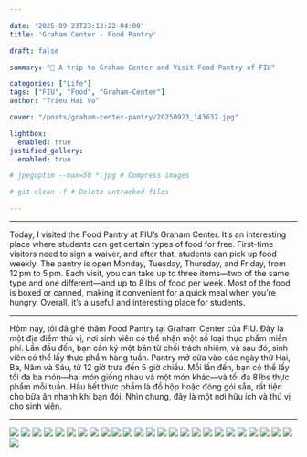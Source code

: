 ```yaml
---

date: '2025-09-23T23:12:22-04:00'
title: 'Graham Center - Food Pantry'

draft: false

summary: "🥫 A trip to Graham Center and Visit Food Pantry of FIU"

categories: ["Life"]
tags: ["FIU", "Food", "Graham-Center"]
author: "Trieu Hai Vo"

cover: "/posts/graham-center-pantry/20250923_143637.jpg"

lightbox:
  enabled: true
justified_gallery:
  enabled: true

# jpegoptim --max=50 *.jpg # Compress images

# git clean -f # Delete untracked files

---
```


<!-- ## Heading -->

---

Today, I visited the Food Pantry at FIU’s Graham Center. It’s an interesting place where students can get certain types of food for free. First-time visitors need to sign a waiver, and after that, students can pick up food weekly. The pantry is open Monday, Tuesday, Thursday, and Friday, from 12 pm to 5 pm. Each visit, you can take up to three items—two of the same type and one different—and up to 8 lbs of food per week. Most of the food is boxed or canned, making it convenient for a quick meal when you’re hungry. Overall, it’s a useful and interesting place for students.

---

Hôm nay, tôi đã ghé thăm Food Pantry tại Graham Center của FIU. Đây là một địa điểm thú vị, nơi sinh viên có thể nhận một số loại thực phẩm miễn phí. Lần đầu đến, bạn cần ký một bản từ chối trách nhiệm, và sau đó, sinh viên có thể lấy thực phẩm hàng tuần. Pantry mở cửa vào các ngày thứ Hai, Ba, Năm và Sáu, từ 12 giờ trưa đến 5 giờ chiều. Mỗi lần đến, bạn có thể lấy tối đa ba món—hai món giống nhau và một món khác—và tối đa 8 lbs thực phẩm mỗi tuần. Hầu hết thực phẩm là đồ hộp hoặc đóng gói sẵn, rất tiện cho bữa ăn nhanh khi bạn đói. Nhìn chung, đây là một nơi hữu ích và thú vị cho sinh viên.

---


![](/posts/graham-center-pantry/20250923_141605.jpg) 
![](/posts/graham-center-pantry/20250923_141607.jpg) 
![](/posts/graham-center-pantry/20250923_141610.jpg) 
![](/posts/graham-center-pantry/20250923_141612.jpg) 
![](/posts/graham-center-pantry/20250923_141630.jpg) 
![](/posts/graham-center-pantry/20250923_141726.jpg) 
![](/posts/graham-center-pantry/20250923_141744.jpg) 
![](/posts/graham-center-pantry/20250923_141757.jpg) 
![](/posts/graham-center-pantry/20250923_142007.jpg) 
![](/posts/graham-center-pantry/20250923_142549.jpg) 
![](/posts/graham-center-pantry/20250923_142554.jpg) 
![](/posts/graham-center-pantry/20250923_142558.jpg) 
![](/posts/graham-center-pantry/20250923_142602.jpg) 
![](/posts/graham-center-pantry/20250923_142605.jpg) 
![](/posts/graham-center-pantry/20250923_142610.jpg) 
![](/posts/graham-center-pantry/20250923_142613.jpg) 
![](/posts/graham-center-pantry/20250923_142614.jpg) 
![](/posts/graham-center-pantry/20250923_142702.jpg) 
![](/posts/graham-center-pantry/20250923_143338.jpg) 
![](/posts/graham-center-pantry/20250923_143352.jpg) 
![](/posts/graham-center-pantry/20250923_143405.jpg) 
![](/posts/graham-center-pantry/20250923_143424.jpg) 
![](/posts/graham-center-pantry/20250923_143516.jpg) 
![](/posts/graham-center-pantry/20250923_143538.jpg) 
![](/posts/graham-center-pantry/20250923_143632.jpg) 
![](/posts/graham-center-pantry/20250923_143637.jpg)